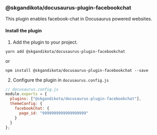 ### @skgandikota/docusaurus-plugin-facebookchat

This plugin enables facebook-chat in Docusaurus powered websites.
#### Install the plugin

1. Add the plugin to your project.

```
yarn add @skgandikota/docusaurus-plugin-facebookchat
```

or

```
npm install @skgandikota/docusaurus-plugin-facebookchat --save
```

2. Configure the plugin in `docusaurus.config.js`

```js
// docusaurus.config.js
module.exports = {
  plugins: ["@skgandikota/docusaurus-plugin-facebookchat"],
  themeConfig: {
    facebookChat: {
      page_id: "9999999999999999999"
    }
  }
};
```
